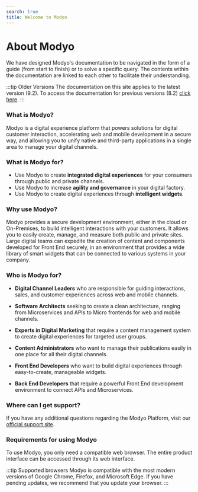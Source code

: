 ```yaml
---
search: true
title: Welcome to Modyo
---
```


# About Modyo

We have designed Modyo's documentation to be navigated in the form of a guide (from start to finish) or to solve a specific query. The contents within the documentation are linked to each other to facilitate their understanding.

:::tip Older Versions
The documentation on this site applies to the latest version (9.2). To access the documentation for previous versions (8.2) [click here](/assets/pdf/Modyo82Docs.pdf). 
:::

### What is Modyo?

Modyo is a digital experience platform that powers solutions for digital customer interaction, accelerating web and mobile development in a secure way, and allowing you to unify native and third-party applications in a single area to manage your digital channels.

### What is Modyo for?

* Use Modyo to create **integrated digital experiences** for your consumers through public and private channels.
* Use Modyo to increase **agility and governance** in your digital factory.
* Use Modyo to create digital experiences through **intelligent widgets**.

### Why use Modyo?

Modyo provides a secure development environment, either in the cloud or On-Premises, to build intelligent interactions with your customers. It allows you to easily create, manage, and measure both public and private sites. Large digital teams can expedite the creation of content and components developed for Front End securely, in an environment that provides a wide library of smart widgets that can be connected to various systems in your company.

### Who is Modyo for?

* **Digital Channel Leaders** who are responsible for guiding interactions, sales, and customer experiences across web and mobile channels.

* **Software Architects** seeking to create a clean architecture, ranging from Microservices and APIs to Micro frontends for web and mobile channels.

* **Experts in Digital Marketing** that require a content management system to create digital experiences for targeted user groups.

* **Content Administrators** who want to manage their publications easily in one place for all their digital channels.

* **Front End Developers** who want to build digital experiences through easy-to-create, manageable widgets.

* **Back End Developers** that require a powerful Front End development environment to connect APIs and Microservices.

### Where can I get support?

If you have any additional questions regarding the Modyo Platform, visit our [official support site](https://support.modyo.com/hc/en-us).

### Requirements for using Modyo

To use Modyo, you only need a compatible web browser. The entire product interface can be accessed through its web interface.

:::tip Supported browsers
Modyo is compatible with the most modern versions of Google Chrome, Firefox, and Microsoft Edge.
If you have pending updates, we recommend that you update your browser.
:::